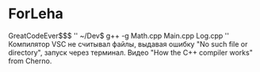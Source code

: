 # ForLeha
GreatCodeEver$$$
'' ~/Dev$ g++ -g Math.cpp Main.cpp Log.cpp ''
Компилятор VSC не считывал файлы, выдавая ошибку "No such file or directory", запуск через терминал. Видео "How the C++ compiler works" from Cherno.
